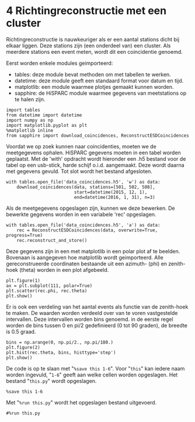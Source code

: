 # 4 Richtingreconstructie met een cluster
Richtingreconstructie is nauwkeuriger als er een aantal stations dicht bij
elkaar liggen. Deze stations zijn (een onderdeel van) een cluster. Als meerdere
stations een event meten, wordt dit een coincidentie genoemd.

Eerst worden enkele modules geimporteerd:
* tables: deze module bevat methoden om met tabellen te werken.
* datetime: deze module geeft een standaard format voor datum en tijd.
* matplotlib: een module waarmee plotjes gemaakt kunnen worden.
* sapphire: de HiSPARC module waarmee gegevens van meetstations op te halen
zijn.

```{.python .input  n=1}
import tables
from datetime import datetime
import numpy as np
import matplotlib.pyplot as plt
%matplotlib inline
from sapphire import download_coincidences, ReconstructESDCoincidences
```

Voordat we op zoek kunnen naar coincidenties, moeten we de meetgegevens ophalen.
HiSPARC gegevens moeten in een tabel worden geplaatst. Met de 'with' opdracht
wordt hieronder een .h5 bestand voor de tabel op een usb-stick, harde schijf
o.i.d. aangemaakt. Deze wordt daarna met gegevens gevuld. Tot slot wordt het
bestand afgesloten.

```{.python .input}
with tables.open_file('data_coincidences.h5', 'w') as data:
    download_coincidences(data, stations=[501, 502, 508],
                          start=datetime(2015, 12, 1),
                          end=datetime(2016, 1, 31), n=3)
```

Als de meetgegevens opgeslagen zijn, kunnen we deze bewerken. De bewerkte
gegevens worden in een variabele 'rec' opgeslagen.

```{.python .input}
with tables.open_file('data_coincidences.h5', 'a') as data:
    rec = ReconstructESDCoincidences(data, overwrite=True, progress=True)
    rec.reconstruct_and_store()
```

Deze gegevens zijn in een met matplotlib in een polar plot af te beelden.
Bovenaan is aangegeven hoe matplotlib wordt geimporteerd. Alle gereconstrueerde
coordinaten bestaande uit een azimuth- (phi) en zenith-hoek (theta) worden in
een plot afgebeeld.

```{.python .input}
plt.figure(1)
ax = plt.subplot(111, polar=True)
plt.scatter(rec.phi, rec.theta)
plt.show()
```

Er is ook een verdeling van het aantal events als functie van de zenith-hoek te
maken. De waarden worden verdeeld over van te voren vastgestelde intervallen.
Deze intervallen worden bins genoemd. in de eerste regel worden de bins tussen 0
en pi/2 gedefinieerd (0 tot 90 graden), de breedte is 0.5 graad.

```{.python .input}
bins = np.arange(0, np.pi/2., np.pi/180.)
plt.figure(2)
plt.hist(rec.theta, bins, histtype='step')
plt.show()
```

De code is op te slaan met "`%save this 1-6`". Voor "`this`" kan iedere naam
worden ingevuld, "`1-6`" geeft aan welke cellen worden opgeslagen. Het bestand
"`this.py`" wordt opgeslagen.

```{.python .input}
%save this 1-6
```

Met "`%run this.py`" wordt het opgeslagen bestand uitgevoerd.

```{.python .input}
#%run this.py
```

